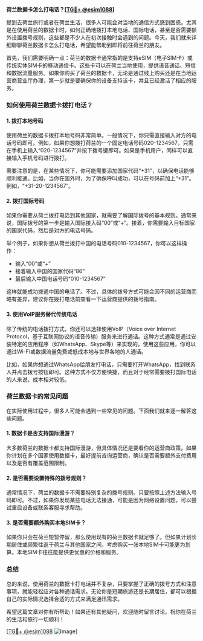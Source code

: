 **荷兰数据卡怎么打电话？[[TG💪+ @esim1088](https://t.me/s/esim1088)]**

提到去荷兰旅行或者在荷兰生活，很多人可能会对当地的通信方式感到困惑。尤其是在使用荷兰的数据卡时，如何正确地拨打本地电话、国际电话，甚至是否需要额外设置拨号规则，这些都是不少人在初次接触时会遇到的问题。今天，我们就来详细聊聊荷兰数据卡怎么打电话，希望能帮助到即将前往荷兰的朋友。

首先，我们需要明确一点：荷兰的数据卡通常指的是支持eSIM（电子SIM卡）或传统实体SIM卡的移动通信卡。这些卡可以在荷兰当地使用，提供语音通话、短信和数据流量服务。如果你购买了荷兰的数据卡，无论是通过线上购买还是在当地运营商营业厅办理，第一步就是要确保你的设备支持该卡，并且已经激活了相应的服务。

### 如何使用荷兰数据卡拨打电话？

#### 1. 拨打本地号码
使用荷兰的数据卡拨打本地号码非常简单。一般情况下，你只需直接输入对方的电话号码即可。例如，如果你想拨打荷兰的一个固定电话号码020-1234567，只需在手机上输入“020-1234567”并按下拨号键即可。如果是手机用户，同样可以直接输入手机号码进行拨打。

需要注意的是，在某些情况下，你可能需要添加国家代码“+31”，以确保电话能够顺利接通。比如，当你在国外时，为了确保呼叫成功，可以在号码前加上“+31”。例如，“+31-20-1234567”。

#### 2. 拨打国际号码
如果你需要从荷兰拨打电话到其他国家，就需要了解国际拨号的基本规则。通常来说，国际拨号的第一步是输入国际接入码“00”或“+”。接着，你需要输入目标国家的国家代码，然后是对方的电话号码。

举个例子，如果你想从荷兰拨打中国的电话号码010-1234567，你可以这样操作：
- 输入“00”或“+”
- 接着输入中国的国家代码“86”
- 最后输入中国电话号码“010-1234567”

这样就能成功拨通中国的电话了。不过，具体的拨号方式可能会因不同的运营商而略有差异，建议你在拨打电话前查看一下运营商提供的拨号指南。

#### 3. 使用VoIP服务替代传统电话
除了传统的电话拨打方式，你还可以选择使用VoIP（Voice over Internet Protocol，基于互联网协议的语音传输）服务来进行通话。这种方式通常是通过安装特定的应用程序（如WhatsApp、Skype等）来实现的。使用这些应用，你可以通过Wi-Fi或数据流量免费或低成本地与世界各地的人通话。

比如，如果你想通过WhatsApp给朋友打电话，只需要打开WhatsApp，找到联系人并点击拨号按钮即可。这种方式不仅方便快捷，而且对于经常需要拨打国际电话的人来说，成本相对较低。

### 荷兰数据卡的常见问题

在实际使用过程中，很多人可能会遇到一些常见的问题。下面我们就来逐一解答这些问题。

#### 1. 数据卡是否支持国际漫游？
大多数荷兰的数据卡都支持国际漫游，但具体情况还是要看你的运营商政策。如果你计划在多个国家使用数据卡，最好提前咨询运营商，确认是否需要额外支付费用以及是否有覆盖范围限制。

#### 2. 是否需要设置特殊的拨号规则？
通常情况下，荷兰的数据卡不需要特别复杂的拨号规则。只要按照上述方法输入号码即可。不过，如果你发现某些电话无法接通，可能是因为网络设置问题，可以尝试重启设备或联系客服寻求帮助。

#### 3. 是否需要额外购买本地SIM卡？
如果你只会在荷兰短暂停留，那么使用现有的荷兰数据卡就足够了。但如果计划长期居住或频繁往返于荷兰与其他国家之间，考虑购买一张本地SIM卡可能更为划算。本地SIM卡往往能提供更优惠的价格和服务。

### 总结

总的来说，使用荷兰的数据卡打电话并不复杂，只要掌握了正确的拨号方式和注意事项，就能轻松应对各种通话需求。无论你是短期旅游还是长期居住，都可以根据自己的实际情况选择合适的方式来满足通讯需求。

希望这篇文章对你有所帮助！如果还有其他疑问，欢迎随时留言讨论。祝你在荷兰的生活和旅行一切顺利！

[[TG💪+ @esim1088](https://t.me/s/esim1088) ![Image](https://i.postimg.cc/4NQfJmqS/Snipaste-2025-05-13-00-14-12.png)]